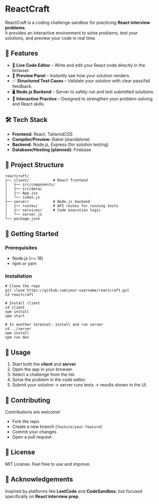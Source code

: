  # ReactCraft

ReactCraft is a coding challenge sandbox for practicing **React interview problems**.  
It provides an interactive environment to solve problems, test your solutions, and preview your code in real time.  

## 🚀 Features
- 📝 **Live Code Editor** – Write and edit your React code directly in the browser.  
- 👀 **Preview Panel** – Instantly see how your solution renders.  
- ✅ **Structured Test Cases** – Validate your solution with clear pass/fail feedback.  
- 🖥️ **Node.js Backend** – Server to safely run and test submitted solutions.  
- 🎯 **Interactive Practice** – Designed to strengthen your problem-solving and React skills.  

## 🛠️ Tech Stack
- **Frontend:** React, TailwindCSS  
- **Compiler/Preview:** Babel (standalone)  
- **Backend:** Node.js, Express (for solution testing)  
- **Database/Hosting (planned):** Firebase  

## 📂 Project Structure
```
reactcraft/
├── client/           # React frontend
│   ├── src/components/
│   ├── src/data/
│   ├── App.jsx
│   └── index.js
├── server/           # Node.js backend
│   ├── routes/       # API routes for running tests
│   ├── services/     # Code execution logic
│   └── server.js
└── package.json
```

## 🚦 Getting Started

### Prerequisites
- Node.js (>= 18)
- npm or yarn

### Installation
```
# Clone the repo
git clone https://github.com/your-username/reactcraft.git
cd reactcraft

# Install client
cd client
npm install
npm start

# In another terminal: install and run server
cd ../server
npm install
npm run dev
```

## 📌 Usage
1. Start both the **client** and **server**.  
2. Open the app in your browser.  
3. Select a challenge from the list.  
4. Solve the problem in the code editor.  
5. Submit your solution → server runs tests → results shown in the UI.  

## 🤝 Contributing
Contributions are welcome!  
- Fork the repo  
- Create a new branch (`feature/your-feature`)  
- Commit your changes  
- Open a pull request  

## 📜 License
MIT License. Feel free to use and improve.  

## 🌟 Acknowledgements
Inspired by platforms like **LeetCode** and **CodeSandbox**, but focused specifically on **React interview prep**.
